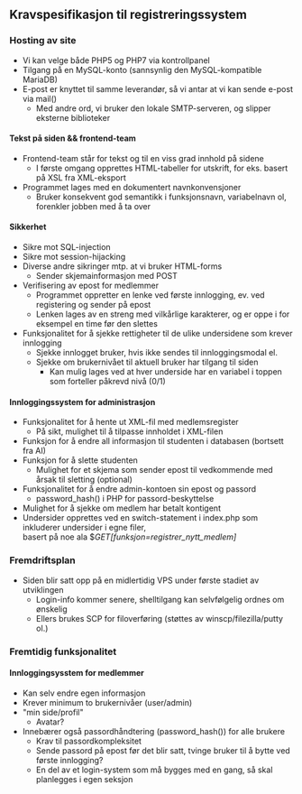 ## Kravspesifikasjon til registreringssystem

### Hosting av site
* Vi kan velge både PHP5 og PHP7 via kontrollpanel
* Tilgang på en MySQL-konto (sannsynlig den MySQL-kompatible MariaDB)
* E-post er knyttet til samme leverandør, så vi antar at vi kan sende e-post via mail()
  * Med andre ord, vi bruker den lokale SMTP-serveren, og slipper eksterne biblioteker

#### Tekst på siden && frontend-team
* Frontend-team står for tekst og til en viss grad innhold på sidene
  * I første omgang opprettes HTML-tabeller for utskrift, for eks. basert på XSL fra XML-eksport
* Programmet lages med en dokumentert navnkonvensjoner
  * Bruker konsekvent god semantikk i funksjonsnavn, variabelnavn ol, forenkler jobben med å ta over

#### Sikkerhet
* Sikre mot SQL-injection
* Sikre mot session-hijacking
* Diverse andre sikringer mtp. at vi bruker HTML-forms
  * Sender skjemainformasjon med POST
* Verifisering av epost for medlemmer
  * Programmet oppretter en lenke ved første innlogging, ev. ved registering og sender på epost
  * Lenken lages av en streng med vilkårlige karakterer, og er oppe i for eksempel en time før den slettes
* Funksjonalitet for å sjekke rettigheter til de ulike undersidene som krever innlogging
  * Sjekke innlogget bruker, hvis ikke sendes til innloggingsmodal el.
  * Sjekke om brukernivået til aktuell bruker har tilgang til siden
    * Kan mulig lages ved at hver underside har en variabel i toppen som forteller påkrevd nivå (0/1)

#### Innloggingssystem for administrasjon
* Funksjonalitet for å hente ut XML-fil med medlemsregister
  * På sikt, mulighet til å tilpasse innholdet i XML-filen
* Funksjon for å endre all informasjon til studenten i databasen (bortsett fra AI)
* Funksjon for å slette studenten
  * Mulighet for et skjema som sender epost til vedkommende med årsak til sletting (optional)
* Funksjonalitet for å endre admin-kontoen sin epost og passord
  * password_hash() i PHP for passord-beskyttelse
* Mulighet for å sjekke om medlem har betalt kontigent
* Undersider opprettes ved en switch-statement i index.php som inkluderer undersider i egne filer,  
basert på noe ala $_GET[funksjon=registrer_nytt_medlem]_

### Fremdriftsplan
* Siden blir satt opp på en midlertidig VPS under første stadiet av utviklingen
  * Login-info kommer senere, shelltilgang kan selvfølgelig ordnes om ønskelig
  * Ellers brukes SCP for filoverføring (støttes av winscp/filezilla/putty ol.)

### Fremtidig funksjonalitet

#### Innloggingsysstem for medlemmer
* Kan selv endre egen informasjon
* Krever minimum to brukernivåer (user/admin)
* "min side/profil"
  * Avatar?
* Innebærer også passordhåndtering (password_hash()) for alle brukere
  * Krav til passordkompleksitet
  * Sende passord på epost før det blir satt, tvinge bruker til å bytte ved første innlogging?
  * En del av et login-system som må bygges med en gang, så skal planlegges i egen seksjon
